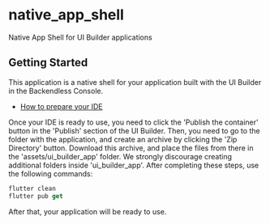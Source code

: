# native_app_shell

Native App Shell for UI Builder applications

## Getting Started

This application is a native shell for your application built with the UI Builder in the Backendless Console.

- [How to prepare your IDE](https://flutter.dev/docs/get-started/install/macos)

Once your IDE is ready to use, you need to click the 'Publish the container' button
in the 'Publish' section of the UI Builder.
Then, you need to go to the folder with the application, and create an archive by clicking the 'Zip Directory' button.
Download this archive, and place the files from there in the 'assets/ui_builder_app' folder.
We strongly discourage creating additional folders inside 'ui_builder_app'.
After completing these steps, use the following commands:
```dart
flutter clean
flutter pub get
```
After that, your application will be ready to use.
